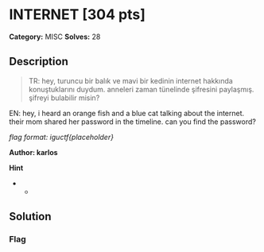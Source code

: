 # INTERNET [304 pts]

**Category:** MISC
**Solves:** 28

## Description
>TR: hey, turuncu bir balık ve mavi bir kedinin internet hakkında konuştuklarını duydum. anneleri zaman tünelinde şifresini paylaşmış. şifreyi bulabilir misin?

EN: hey, i heard an orange fish and a blue cat talking about the internet. their mom shared her password in the timeline. can you find the password?

*flag format: iguctf{placeholder}*

**Author: karlos**

**Hint**
* -

## Solution

### Flag

